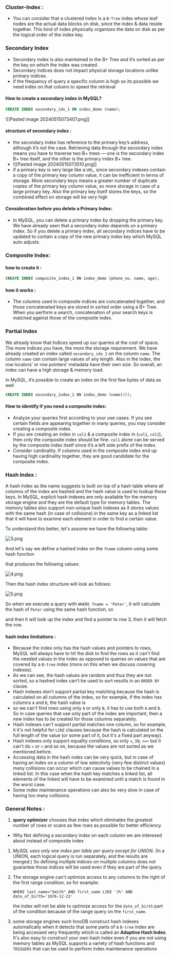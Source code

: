 
### Cluster-Index :

- You can consider that a clustered index is a `B-Tree` index whose leaf nodes are the actual data blocks on disk, since the index & data reside together. This kind of index physically organizes the data on disk as per the logical order of the index key.


### Secondary Index 
- Secondary index is also maintained in the B+ Tree and it’s sorted as per the key on which the index was created.
- Secondary indices does not impact physical storage locations unlike primary indices.
- if the frequency of query a specific column is high so its possible we need index on that column to speed the retrieval 

#### How to create a secondary index in MySQL?
````sql
CREATE INDEX secondary_idx_1 ON index_demo (name);
````
![[Pasted image 20240515073407.png]]

#### structure of secondary index  :
- the secondary index has reference to the primary key’s address, although it’s not the case. Retrieving data through the secondary index means you have to traverse two B+ trees — one is the secondary index B+ tree itself, and the other is the primary index B+ tree.
- ![[Pasted image 20240515073510.png]]
- if a primary key is very large like a `URL`, since secondary indexes contain a copy of the primary key column value, it can be inefficient in terms of storage. More secondary keys means a greater number of duplicate copies of the primary key column value, so more storage in case of a large primary key. Also the primary key itself stores the keys, so the combined effect on storage will be very high
#### Consideration before you delete a Primary Index:

- In MySQL, you can delete a primary index by dropping the primary key. We have already seen that a secondary index depends on a primary index. So if you delete a primary index, all secondary indices have to be updated to contain a copy of the new primary index key which MySQL auto adjusts.
	

### Composite Index: 
#### how to create it :

```sql
CREATE INDEX composite_index_1 ON index_demo (phone_no, name, age);
```


#### how it works :
- The columns used in composite indices are concatenated together, and those concatenated keys are stored in sorted order using a B+ Tree. When you perform a search, concatenation of your search keys is matched against those of the composite index.


### Partial Index

We already know that Indices speed up our queries at the cost of space. The more indices you have, the more the storage requirement. We have already created an index called `secondary_idx_1` on the column `name`. The column `name` can contain large values of any length. Also in the index, the row locators’ or row pointers’ metadata have their own size. So overall, an index can have a high storage & memory load.

In MySQL, it’s possible to create an index on the first few bytes of data as well

```sql
CREATE INDEX secondary_index_1 ON index_demo (name(4));
```

#### How to identify if you need a composite index:

- Analyze your queries first according to your use cases. If you see certain fields are appearing together in many queries, you may consider creating a composite index.
- If you are creating an index in `col1` & a composite index in (`col1`, `col2`), then only the composite index should be fine. `col1` alone can be served by the composite index itself since it’s a left side prefix of the index.
- Consider cardinality. If columns used in the composite index end up having high cardinality together, they are good candidate for the composite index.

### Hash Index :
A hash index as the name suggests is built on top of a hash table where all columns of the index are hashed and the hash value is used to lookup those keys. In MySQL, explicit hash indexes are only available for the memory storage engine and they are the default type for memory tables. The memory tables also support non-unique hash indexes as it stores values with the same hash (in case of collisions) in the same key as a linked list that it will have to examine each element in order to find a certain value.

To understand this better, let's assume we have the following table:

![3.png](https://cdn.hashnode.com/res/hashnode/image/upload/v1618660478332/sWaoOywkFN.png?auto=compress,format&format=webp)

And let's say we define a hashed index on the `fname` column using some hash function

that produces the following values:

![4.png](https://cdn.hashnode.com/res/hashnode/image/upload/v1618660540113/qOE9PoDHO.png?auto=compress,format&format=webp)

Then the hash index structure will look as follows:

![5.png](https://cdn.hashnode.com/res/hashnode/image/upload/v1618660562989/OV86pUqwG.png?auto=compress,format&format=webp)

So when we execute a query with `WHERE fname = 'Peter'`, it will calculate the hash of `Peter` using the same hash function, so

and then it will look up the index and find a pointer to row 3, then it will fetch the row.
#### hash index limitations :
- Because the index only has the hash values and pointers to rows, MySQL will always have to hit the disk to find the rows as it can't find the needed values in the index as opposed to queries on values that are covered by a `B-tree` index (more on this when we discuss covering indexes).
- As we can see, the hash values are random and thus they are not sorted, so a hashed index can't be used to sort results in an `ORDER BY` clause.
- Hash indexes don't support partial key matching because the hash is calculated on all columns of the index, so for example, if the index has columns `A` and `B`, the hash value is
- so we can't find rows using only `A` or only `B`, it has to use both `A` and `B`. So in case queries that use only part of the index are important, then a new index has to be created for those columns separately.
- Hash indexes can't support partial matches one column, so for example, it it's not helpful for `LIKE` clauses because the hash is calculated on the full length of the value (or some part of it, but it's a fixed part anyway).
- Hash indexes only support equality conditions, so only `=`, `IN`, `<=>` but it can't do `<` or `>` and so on, because the values are not sorted as we mentioned before.
- Accessing data in the hash index can be very quick, but in case of having an index on a column of low selectivity (very few distinct values) many collisions can occur which can cause values to be chained in a linked list. In this case when the hash key matches a linked list, all elements of the linked will have to be examined until a match is found in the worst case.
- Some index maintenance operations can also be very slow in case of having too many collisions.
### General Notes :
1) **query optimizer** chooses that index which eliminates the greatest number of rows or scans as few rows as possible for better efficiency.
- Why Not defining a secondary index on each column we are interesed about instead of composite index 
1) _MySQL uses only one index per table per query except for UNION._ (In a UNION, each logical query is run separately, and the results are merged.) So defining multiple indices on multiple columns does not guarantee those indices will be used even if they are part of the query.
1) The storage engine can't optimize access to any columns to the right of the first range condition, so for example:
	```
	WHERE last_name="Smith" AND first_name LIKE 'J%' AND date_of_birth='1976-12-23'
	```
	
	the index will not be able to optimize access for the `date_of_birth` part of the condition because of the range query on the `first_name`.
1) some storage engines such InnoDB construct hash indexes automatically when it detects that some parts of a `B-tree` index are being accessed very frequently which is called an **Adaptive Hash Index**. It's also easy to construct your own hash index even if you are not using memory tables as MySQL supports a variety of hash functions and `TRIGGERS` that can be used to perform index maintenance operations



